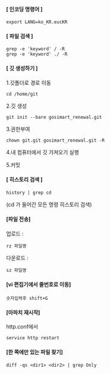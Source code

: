 #### [ 인코딩 명령어 ]

```
export LANG=ko_KR.eucKR 
```

#### [ 파일 검색 ]

```
grep -e 'keyword' / -R
grep -e 'keyword' ./ -R
```

#### [ 깃 생성하기 ]

1.깃폴더로 경로 이동	

```
cd /home/git
```


2.깃 생성		

```
git init --bare gosimart_renewal.git 
```


3.권한부여		

```
chown git.git gosimart_renewal.git -R 
```


4.내 컴퓨터에서 깃 가져오기 실행 

5.커밋

#### [ 히스토리 검색 ]

```
history | grep cd 
```

(cd 가 들어간 모든 명령 히스토리 검색)

#### [파일 전송]

업로드 : 

```
rz 파일명
```


다운로드 : 

```
sz 파일명
```

#### [vi 편집기에서 줄번호로 이동]

```
숫자입력후 shift+G
```

#### [아파치 재시작]

http.conf에서

```
service http restart
```

#### [한 쪽에만 있는 파일 찾기]

```
diff -qs <dir1> <dir2> | grep Only
```

